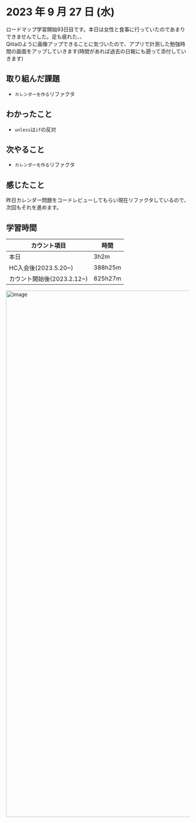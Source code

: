 # 2023 年 9 月 27 日 (水)

ロードマップ学習開始93日目です。本日は女性と食事に行っていたのであまりできませんでした。足も疲れた、、<br>
Qiitaのように画像アップできることに気づいたので、アプリで計測した勉強時間の画面をアップしていきます(時間があれば過去の日報にも遡って添付していきます)

## 取り組んだ課題

- `カレンダーを作る`リファクタ

## わかったこと

- `unless`は`if`の反対

## 次やること

- `カレンダーを作る`リファクタ

## 感じたこと

昨日カレンダー問題をコードレビューしてもらい現在リファクタしているので、次回もそれを進めます。

## 学習時間

|カウント項目|時間|
|----|----|
|本日|3h2m|
|HC入会後(2023.5.20~)|388h25m|
|カウント開始後(2023.2.12~)|825h27m|

<img width="1440" alt="image" src="https://github.com/yokoyamamn/daily_report/assets/94735931/df20aaee-e93d-4f5f-81d7-75990498d689">

